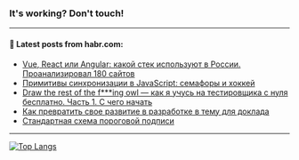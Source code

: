 ### It's working? Don't touch!

---
<!--
#### 🛠️ Technical stack:

![C++](https://img.shields.io/badge/C++-informational?logo=c%2B%2B&style=flat&logoColor=white&color=9C033A)
![Java](https://img.shields.io/badge/Java-informational?logo=java&style=flat&logoColor=white&color=007396)
![Kotlin](https://img.shields.io/badge/Kotlin-informational?logo=Kotlin&style=flat&logoColor=white&color=0095D5)
![JS](https://img.shields.io/badge/JS-informational?logo=javaScript&style=flat&logoColor=black&color=F7Df1E) <br>
![HTML5](https://img.shields.io/badge/HTML5-informational?logo=html5&style=flat&logoColor=white&color=E34F26)
![CSS3](https://img.shields.io/badge/CSS3-informational?logo=css3&style=flat&logoColor=white&color=157286)
![Sass](https://img.shields.io/badge/Saas-informational?logo=sass&style=flat&logoColor=white&color=hotpink)
![PHP](https://img.shields.io/badge/PHP-informational?logo=php&style=flat&logoColor=white&color=777BB4) <br>
![WebPAck](https://img.shields.io/badge/WebPack-informational?logo=webPack&style=flat&logoColor=white&color=FF6F00)
![Bootstrap](https://img.shields.io/badge/Bootstrap-informational?logo=Bootstrap&style=flat&logoColor=white&color=7952B3)
![MySQL](https://img.shields.io/badge/MySQL-informational?logo=MySQL&style=flat&logoColor=white&color=00f) <br>
![NodeJS](https://img.shields.io/badge/NodeJS-informational?logo=node.js&style=flat&logoColor=white&color=43853D)
![Spring](https://img.shields.io/badge/Spring-informational?logo=Spring&style=flat&logoColor=white&color=0A9EDC)
![Angular](https://img.shields.io/badge/Vue-informational?logo=vue.js&style=flat&logoColor=white&color=red)
![Git](https://img.shields.io/badge/Git-informational?logo=git&style=flat&logoColor=white&color=darkorange)

___
-->

#### 💬 Latest posts from habr.com:

<!-- BLOG-POST-LIST:START -->
- [Vue, React или Angular: какой стек используют в России. Проанализировал 180 сайтов](https://habr.com/ru/post/679150/?utm_source=habrahabr&utm_medium=rss&utm_campaign=679150)
- [Примитивы синхронизации в JavaScript: cемафоры и хоккей](https://habr.com/ru/post/679140/?utm_source=habrahabr&utm_medium=rss&utm_campaign=679140)
- [Draw the rest of the f***ing owl — как я учусь на тестировщика с нуля бесплатно. Часть 1. С чего начать](https://habr.com/ru/post/679118/?utm_source=habrahabr&utm_medium=rss&utm_campaign=679118)
- [Как превратить свое развитие в разработке в тему для доклада](https://habr.com/ru/post/679116/?utm_source=habrahabr&utm_medium=rss&utm_campaign=679116)
- [Стандартная схема пороговой подписи](https://habr.com/ru/post/679098/?utm_source=habrahabr&utm_medium=rss&utm_campaign=679098)
<!-- BLOG-POST-LIST:END -->

---

[![Top Langs](https://github-readme-stats.vercel.app/api/top-langs/?username=zloylis&layout=compact&hide_border=true&theme=dracula)](https://github.com/zloylis)
